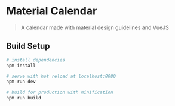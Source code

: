 # Material Calendar

> A calendar made with material design guidelines and VueJS

## Build Setup

``` bash
# install dependencies
npm install

# serve with hot reload at localhost:8080
npm run dev

# build for production with minification
npm run build
```

